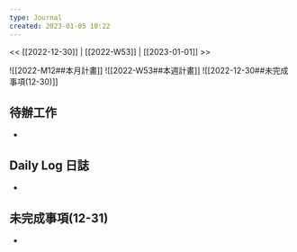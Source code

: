 ```yaml
---
type: Journal
created: 2023-01-05 10:22
---
```

<< [[2022-12-30]] | [[2022-W53]] | [[2023-01-01]] >>

![[2022-M12##本月計畫]]
![[2022-W53##本週計畫]]
![[2022-12-30##未完成事項(12-30)]]

## 待辦工作
- 

## Daily Log 日誌
- 

## 未完成事項(12-31)
- 